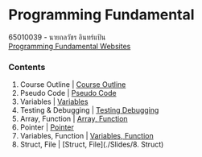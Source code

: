 # Programming Fundamental
65010039 - นายกลวัชร อินทร์แป้น <br> 
[Programming Fundamental Websites](https://sites.google.com/kmitl.ac.th/programming-fundamental/home?pli=1&authuser=1)

### Contents
1. Course Outline | [Course Outline](./Slides/1.%20Course%20Outline)<br>
2. Pseudo Code | [Pseudo Code](./Slides/2.%20Pseudo%20Code)<br>
3. Variables | [Variables](./Slides/3.%20Variables)<br>
4. Testing & Debugging | [Testing Debugging](./Slides/4.%20Testing%20%26%20Debugging)<br>
5. Array, Function | [Array, Function](./Slides/5.%20Array%20Function)<br>
6. Pointer | [Pointer](./Slides/6.%20Pointer)<br>
7. Variables, Function | [Variables, Function](./Slides/7.%20PassFunction)<br>
8. Struct, File | [Struct, File](./Slides/8. Struct)<br>

